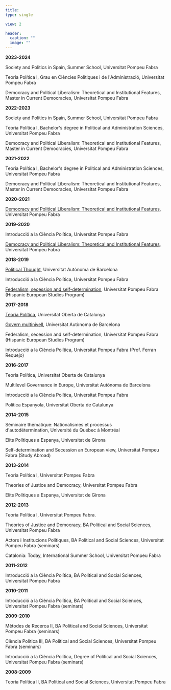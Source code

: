 ```yaml
---
title:    
type: single

view: 2

header:
  caption: ""
  image: ""
---
```


**2023-2024**

Society and Politics in Spain, Summer School, Universitat Pompeu Fabra

Teoria Política I, Grau en Ciències Polítiques i de l'Administració, Universitat Pompeu Fabra

Democracy and Political Liberalism: Theoretical and Institutional Features, Master in Current Democracies, Universitat Pompeu Fabra 


**2022-2023**

Society and Politics in Spain, Summer School, Universitat Pompeu Fabra

Teoria Política I, Bachelor's degree in Political and Administration Sciences, Universitat Pompeu Fabra

Democracy and Political Liberalism: Theoretical and Institutional Features, Master in Current Democracies, Universitat Pompeu Fabra 


**2021-2022**

Teoria Política I, Bachelor's degree in Political and Administration Sciences, Universitat Pompeu Fabra

Democracy and Political Liberalism: Theoretical and Institutional Features, Master in Current Democracies, Universitat Pompeu Fabra 


**2020-2021**

[Democracy and Political Liberalism: Theoretical and Institutional Features](https://gestioacademica.upf.edu/doa/consultaPublica/look[conpub]MostrarPubGuiaDocAs), Universitat Pompeu Fabra

**2019-2020**

Introducció a la Ciència Política, Universitat Pompeu Fabra

[Democracy and Political Liberalism: Theoretical and Institutional Features](https://www.google.com/url?q=https%3A%2F%2Fwww.upf.edu%2Fweb%2Fmasters%2Fmaster-en-democracies-actuals-nacionalisme-federalisme-i-multiculturalitat&sa=D&sntz=1&usg=AFQjCNE1gDEY4a-B3wc_O5Glti5UTOUERQ), Universitat Pompeu Fabra

**2018-2019**

[Political Thought](https://drive.google.com/open?id=1-QvxAMjZgyfbnHK7JDJbQ9iIm7EdUaE4), Universitat Autònoma de Barcelona

Introducció a la Ciència Política, Universitat Pompeu Fabra

[Federalism, secession and self-determination](https://www.google.com/url?q=https%3A%2F%2Fwww.upf.edu%2Fdocuments%2F3958335%2F8827884%2Ffederalism_sec_W18.pdf%2F1c55626f-1ce9-b690-9773-47adb235cec1&sa=D&sntz=1&usg=AFQjCNH3uQ4RXNpKp38G9N1gTDRLXrnTpw), Universitat Pompeu Fabra (Hispanic European Studies Program)

**2017-2018**

[Teoria Política](http://www.google.com/url?q=http%3A%2F%2Fcv.uoc.edu%2Ftren%2Ftrenacc%2Fweb%2FGAT_EXP.PLANDOCENTE%3Fany_academico%3D20182%26cod_asignatura%3DM7.003%26idioma%3DCAT%26pagina%3DPD_PREV_PORTAL&sa=D&sntz=1&usg=AFQjCNF_gRA5VIVOjzhNZfA7eJj4RjpwMA), Universitat Oberta de Catalunya

[Govern multinivell](https://www.google.com/url?q=https%3A%2F%2Fwww.uab.cat%2Fguiesdocents%2F2017-18%2Fg101109a2017-18iCAT.pdf&sa=D&sntz=1&usg=AFQjCNFfLA3zayQiWHk_-_DhvmFKt7WsPw), Universitat Autònoma de Barcelona

Federalism, secession and self-determination, Universitat Pompeu Fabra (Hispanic European Studies Program)

Introducció a la Ciència Política, Universitat Pompeu Fabra (Prof. Ferran Requejo)

**2016-2017**

Teoria Política, Universitat Oberta de Catalunya

Multilevel Governance in Europe, Universitat Autònoma de Barcelona

Introducció a la Ciència Política, Universitat Pompeu Fabra

Política Espanyola, Universitat Oberta de Catalunya

**2014-2015**

Séminaire thématique: Nationalismes et processus d'autodétermination, Université du Québec à Montréal

Elits Polítiques a Espanya, Universitat de Girona

Self-determination and Secession an European view, Universitat Pompeu Fabra (Study Abroad)

**2013-2014**

Teoria Política I, Universitat Pompeu Fabra

Theories of Justice and Democracy, Universitat Pompeu Fabra

Elits Polítiques a Espanya, Universitat de Girona

**2012-2013**

Teoria Política I, Universitat Pompeu Fabra.

Theories of Justice and Democracy, BA Political and Social Sciences, Universitat Pompeu Fabra

Actors i Institucions Polítiques, BA Political and Social Sciences, Universitat Pompeu Fabra (seminars)

Catalonia: Today, International Summer School, Universitat Pompeu Fabra

**2011-2012**

Introducció a la Ciència Política, BA Political and Social Sciences, Universitat Pompeu Fabra

**2010-2011**

Introducció a la Ciència Política, BA Political and Social Sciences, Universitat Pompeu Fabra (seminars)

**2009-2010**

Mètodes de Recerca II, BA Political and Social Sciences, Universitat Pompeu Fabra (seminars)

Ciència Política III, BA Political and Social Sciences, Universitat Pompeu Fabra (seminars)

Introducció a la Ciència Política, Degree of Political and Social Sciences, Universitat Pompeu Fabra (seminars)

**2008-2009**

Teoria Política II, BA Political and Social Sciences, Universitat Pompeu Fabra



